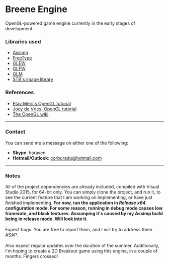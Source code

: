 # Breene Engine
OpenGL-powered game engine currently in the early stages of development.

### Libraries used
- [Assimp](http://www.assimp.org/)
- [FreeType](https://www.freetype.org/)
- [GLEW](http://glew.sourceforge.net/)
- [GLFW](http://www.glfw.org/)
- [GLM](http://glm.g-truc.net/0.9.7/index.html)
- [STB's image library](https://github.com/nothings/stb)

### References
- [Etay Meiri's OpenGL tutorial](http://ogldev.atspace.co.uk/)
- [Joey de Vries' OpenGL tutorial](http://learnopengl.com/)
- [The OpenGL wiki](https://www.opengl.org/wiki/)

---
### Contact
You can send me a message on either one of the following:
- **Skype**: haraven
- **Hotmail/Outlook**: corburadu@hotmail.com

---
### Notes
All of the project dependencies are already included, compiled with Visual Studio 2015, for 64-bit only. You can simply clone the project, and run it, to see the current feature that I am working on implementing, or have just finished implementing. **For now, run the application in _Release x64_ configuration mode. For some reason, running in debug mode causes low framerate, and black textures. Assumping it's caused by my Assimp build being in release mode. Will look into it.**
<br>
<br>
Expect bugs. You are free to report them, and I will try to address them ASAP.
<br>
<br>
Also expect regular updates over the duration of the summer. Additionally, I'm hoping to create a 2D Breakout game using this engine, in a couple of months. Fingers crossed!
